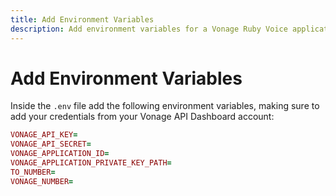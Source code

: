 ```yaml
---
title: Add Environment Variables
description: Add environment variables for a Vonage Ruby Voice application to stream audio
---
```


# Add Environment Variables

Inside the `.env` file add the following environment variables, making sure to add your credentials from your Vonage API Dashboard account:

```ruby
VONAGE_API_KEY=
VONAGE_API_SECRET=
VONAGE_APPLICATION_ID=
VONAGE_APPLICATION_PRIVATE_KEY_PATH=
TO_NUMBER=
VONAGE_NUMBER=
```
